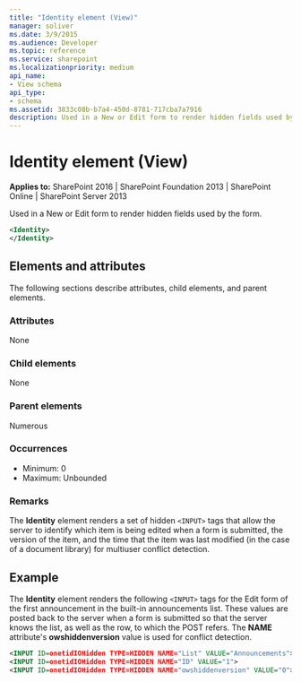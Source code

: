 ```yaml
---
title: "Identity element (View)"
manager: soliver
ms.date: 3/9/2015
ms.audience: Developer
ms.topic: reference
ms.service: sharepoint
ms.localizationpriority: medium
api_name:
- View schema
api_type:
- schema
ms.assetid: 3833c08b-b7a4-450d-8781-717cba7a7916
description: Used in a New or Edit form to render hidden fields used by the form.
---
```


# Identity element (View)

**Applies to:** SharePoint 2016 | SharePoint Foundation 2013 | SharePoint Online | SharePoint Server 2013
  
Used in a New or Edit form to render hidden fields used by the form.
  
```XML
<Identity>
</Identity>
```

## Elements and attributes

The following sections describe attributes, child elements, and parent elements.

### Attributes

None
   
### Child elements

None
   
### Parent elements

Numerous 
   
### Occurrences

- Minimum: 0
- Maximum: Unbounded  
   
### Remarks

The **Identity** element renders a set of hidden `<INPUT>` tags that allow the server to identify which item is being edited when a form is submitted, the version of the item, and the time that the item was last modified (in the case of a document library) for multiuser conflict detection. 
  
## Example

The **Identity** element renders the following `<INPUT>` tags for the Edit form of the first announcement in the built-in announcements list. These values are posted back to the server when a form is submitted so that the server knows the list, as well as the row, to which the POST refers. The **NAME** attribute's **owshiddenversion** value is used for conflict detection. 
  
```XML
<INPUT ID=onetidIOHidden TYPE=HIDDEN NAME="List" VALUE="Announcements">
<INPUT ID=onetidIOHidden TYPE=HIDDEN NAME="ID" VALUE="1">
<INPUT ID=onetidIOHidden TYPE=HIDDEN NAME="owshiddenversion" VALUE="0">
```

<br/>
